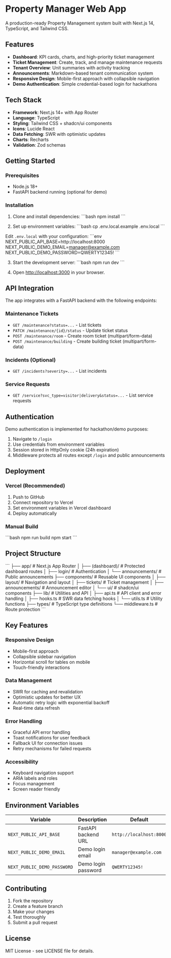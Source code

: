 # Property Manager Web App

A production-ready Property Management system built with Next.js 14, TypeScript, and Tailwind CSS.

## Features

- **Dashboard**: KPI cards, charts, and high-priority ticket management
- **Ticket Management**: Create, track, and manage maintenance requests
- **Tenant Overview**: Unit summaries with activity tracking
- **Announcements**: Markdown-based tenant communication system
- **Responsive Design**: Mobile-first approach with collapsible navigation
- **Demo Authentication**: Simple credential-based login for hackathons

## Tech Stack

- **Framework**: Next.js 14+ with App Router
- **Language**: TypeScript
- **Styling**: Tailwind CSS + shadcn/ui components
- **Icons**: Lucide React
- **Data Fetching**: SWR with optimistic updates
- **Charts**: Recharts
- **Validation**: Zod schemas

## Getting Started

### Prerequisites

- Node.js 18+ 
- FastAPI backend running (optional for demo)

### Installation

1. Clone and install dependencies:
\`\`\`bash
npm install
\`\`\`

2. Set up environment variables:
\`\`\`bash
cp .env.local.example .env.local
\`\`\`

Edit `.env.local` with your configuration:
\`\`\`env
NEXT_PUBLIC_API_BASE=http://localhost:8000
NEXT_PUBLIC_DEMO_EMAIL=manager@example.com
NEXT_PUBLIC_DEMO_PASSWORD=QWERTY12345!
\`\`\`

3. Start the development server:
\`\`\`bash
npm run dev
\`\`\`

4. Open [http://localhost:3000](http://localhost:3000) in your browser.

## API Integration

The app integrates with a FastAPI backend with the following endpoints:

### Maintenance Tickets
- `GET /maintenance?status=...` - List tickets
- `PATCH /maintenance/{id}/status` - Update ticket status
- `POST /maintenance/room` - Create room ticket (multipart/form-data)
- `POST /maintenance/building` - Create building ticket (multipart/form-data)

### Incidents (Optional)
- `GET /incidents?severity=...` - List incidents

### Service Requests
- `GET /service?svc_type=visitor|delivery&status=...` - List service requests

## Authentication

Demo authentication is implemented for hackathon/demo purposes:

1. Navigate to `/login`
2. Use credentials from environment variables
3. Session stored in HttpOnly cookie (24h expiration)
4. Middleware protects all routes except `/login` and public announcements

## Deployment

### Vercel (Recommended)

1. Push to GitHub
2. Connect repository to Vercel
3. Set environment variables in Vercel dashboard
4. Deploy automatically

### Manual Build

\`\`\`bash
npm run build
npm start
\`\`\`

## Project Structure

\`\`\`
├── app/                    # Next.js App Router
│   ├── (dashboard)/       # Protected dashboard routes
│   ├── login/             # Authentication
│   └── announcements/     # Public announcements
├── components/            # Reusable UI components
│   ├── layout/           # Navigation and layout
│   ├── tickets/          # Ticket management
│   ├── announcements/    # Announcement editor
│   └── ui/               # shadcn/ui components
├── lib/                  # Utilities and API
│   ├── api.ts           # API client and error handling
│   ├── hooks.ts         # SWR data fetching hooks
│   └── utils.ts         # Utility functions
├── types/               # TypeScript type definitions
└── middleware.ts        # Route protection
\`\`\`

## Key Features

### Responsive Design
- Mobile-first approach
- Collapsible sidebar navigation
- Horizontal scroll for tables on mobile
- Touch-friendly interactions

### Data Management
- SWR for caching and revalidation
- Optimistic updates for better UX
- Automatic retry logic with exponential backoff
- Real-time data refresh

### Error Handling
- Graceful API error handling
- Toast notifications for user feedback
- Fallback UI for connection issues
- Retry mechanisms for failed requests

### Accessibility
- Keyboard navigation support
- ARIA labels and roles
- Focus management
- Screen reader friendly

## Environment Variables

| Variable | Description | Default |
|----------|-------------|---------|
| `NEXT_PUBLIC_API_BASE` | FastAPI backend URL | `http://localhost:8000` |
| `NEXT_PUBLIC_DEMO_EMAIL` | Demo login email | `manager@example.com` |
| `NEXT_PUBLIC_DEMO_PASSWORD` | Demo login password | `QWERTY12345!` |

## Contributing

1. Fork the repository
2. Create a feature branch
3. Make your changes
4. Test thoroughly
5. Submit a pull request

## License

MIT License - see LICENSE file for details.
